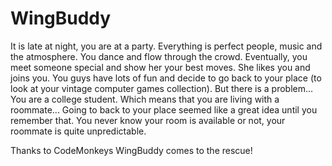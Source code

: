 # WingBuddy


It is late at night, you are at a party. Everything is perfect people, music and the atmosphere. You dance and flow through the crowd. Eventually, you meet someone special and show her your best moves. She likes you and joins you. You guys have lots of fun and decide to go back to your place (to look at your vintage computer games collection). But there is a problem... You are a college student. Which means that you are living with a roommate... Going to back to your place seemed like a great idea until you remember that. You never know your room is available or not, your roommate is quite unpredictable.  

Thanks to CodeMonkeys WingBuddy comes to the rescue! 
